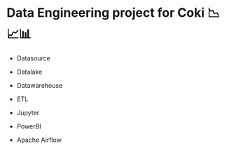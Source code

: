 # Data Engineering project for Coki 📉📈📊

- Datasource

- Datalake

- Datawarehouse

- ETL

- Jupyter

- PowerBI

- Apache Airflow
